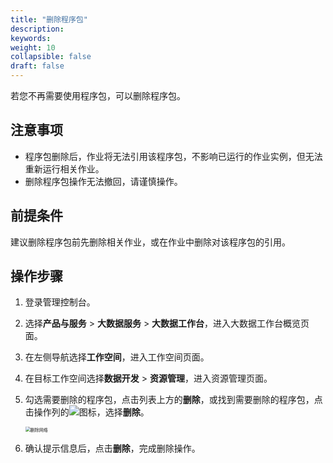 ```yaml
---
title: "删除程序包"
description: 
keywords: 
weight: 10
collapsible: false
draft: false
---
```


若您不再需要使用程序包，可以删除程序包。

## 注意事项

- 程序包删除后，作业将无法引用该程序包，不影响已运行的作业实例，但无法重新运行相关作业。
- 删除程序包操作无法撤回，请谨慎操作。

## 前提条件

建议删除程序包前先删除相关作业，或在作业中删除对该程序包的引用。

## 操作步骤

1. 登录管理控制台。
2. 选择**产品与服务** > **大数据服务** > **大数据工作台**，进入大数据工作台概览页面。
3. 在左侧导航选择**工作空间**，进入工作空间页面。
4. 在目标工作空间选择**数据开发** > **资源管理**，进入资源管理页面。
5. 勾选需要删除的程序包，点击列表上方的**删除**，或找到需要删除的程序包，点击操作列的![](../../../../_images/icon_more_cluster.png)图标，选择**删除**。
   
   <img src="../../../../_images/delete_resource.png" alt="删除网络" style="zoom:50%;" />

6. 确认提示信息后，点击**删除**，完成删除操作。

